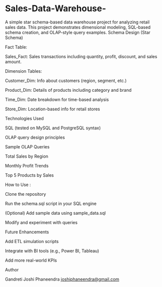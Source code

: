 # Sales-Data-Warehouse-
A simple star schema-based data warehouse project for analyzing retail sales data. This project demonstrates dimensional modeling, SQL-based schema creation, and OLAP-style query examples.
Schema Design (Star Schema)

Fact Table:

Sales_Fact: Sales transactions including quantity, profit, discount, and sales amount.

Dimension Tables:

Customer_Dim: Info about customers (region, segment, etc.)

Product_Dim: Details of products including category and brand

Time_Dim: Date breakdown for time-based analysis

Store_Dim: Location-based info for retail stores

 Technologies Used

SQL (tested on MySQL and PostgreSQL syntax)

OLAP query design principles

Sample OLAP Queries

Total Sales by Region

Monthly Profit Trends

Top 5 Products by Sales

How to Use :

Clone the repository

Run the schema.sql script in your SQL engine

(Optional) Add sample data using sample_data.sql

Modify and experiment with queries

 Future Enhancements

Add ETL simulation scripts

Integrate with BI tools (e.g., Power BI, Tableau)

Add more real-world KPIs

 Author

Gandreti Joshi Phaneendra
joshiphaneendra@gmail.com
